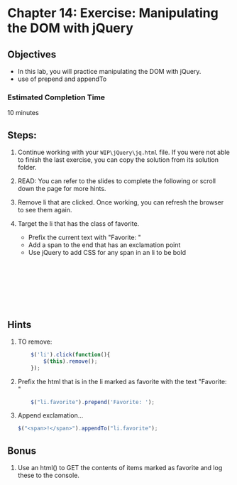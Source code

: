# Chapter 14: Exercise: Manipulating the DOM with jQuery

## Objectives
* In this lab, you will practice manipulating the DOM with jQuery.  
* use of prepend and appendTo

### Estimated Completion Time 
10 minutes

## Steps:

1. Continue working with your `WIP\jQuery\jq.html` file. If you were not able to finish the last exercise, you can copy the solution from its solution folder. 

1. READ: You can refer to the slides to complete the following or scroll down the page for more hints.

1. Remove li that are clicked. Once working, you can refresh the browser to see them again.

1. Target the li that has the class of favorite.
    * Prefix the current text with "Favorite: "
    * Add a span to the end that has an exclamation point
    * Use jQuery to add CSS for any span in an li to be bold


    ```javascript









    ```


## Hints

1. TO remove:
    ```javascript
 	    $('li').click(function(){
            $(this).remove();
        });
   	``` 

1. Prefix the html that is in the li marked as favorite with the text "Favorite: "
    ```javascript
 	    $("li.favorite").prepend('Favorite: ');
   	``` 


1.  Append exclamation...
    ```javascript
    $("<span>!</span>").appendTo("li.favorite");
    ```

## Bonus

1. Use an html() to GET the contents of items marked as favorite and log these to the console.


	
